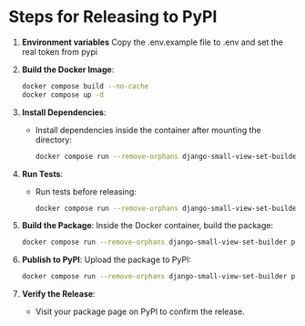 # Steps for Releasing to PyPI

1. **Environment variables**
   Copy the .env.example file to .env and set the real token from pypi

2. **Build the Docker Image**:
   ```bash
   docker compose build --no-cache
   docker compose up -d
   ```

3. **Install Dependencies**:
   - Install dependencies inside the container after mounting the directory:
     ```bash
     docker compose run --remove-orphans django-small-view-set-builder poetry install
     ```

4. **Run Tests**:
   - Run tests before releasing:
     ```bash
     docker compose run --remove-orphans django-small-view-set-builder python /app/tests/manage.py test
     ```

5. **Build the Package**:
   Inside the Docker container, build the package:
   ```bash
   docker compose run --remove-orphans django-small-view-set-builder poetry build
     ```

6. **Publish to PyPI**:
   Upload the package to PyPI:
   ```bash
   docker compose run --remove-orphans django-small-view-set-builder poetry publish
     ```

7. **Verify the Release**:
   - Visit your package page on PyPI to confirm the release.